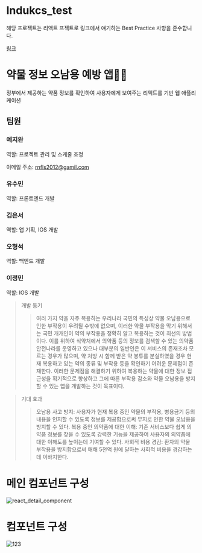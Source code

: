 # Indukcs_test

해당 프로젝트는 리액트 프젝트로 링크에서 얘기하는 Best Practice 사항을 준수합니다.

[링크](https://ko.reactjs.org/docs/faq-structure.html)


# 약물 정보 오남용 예방 앱👵👴

정부에서 제공하는 약품 정보를 확인하여 사용자에게 보여주는 리액트를 기반 웹 애플리케이션

## 팀원

### 예지완

역할: 프로젝트 관리 및 스케줄 조정

이메일 주소: [rnfls2012@gamil.com](mailto:rnfls2012@gamil.com)

### 유수민

역할: 프론트엔드 개발

### 김은서

역할: 앱 기획, IOS 개발

### 오형석

역할: 백엔드 개발

### 이정민

역할: IOS 개발

> 개발 동기
>	> 여러 가지 약을 자주 복용하는 우리나라 국민의 특성상 약물 오남용으로 인한 부작용이 우려될 수밖에 없으며, 이러한 약물 부작용을 막기 위해서는 국민 개개인이 약의 부작용을 정확히 알고 복용하는 것이 최선의 방법이다.
이를 위하여 식약처에서 의약품 등의 정보를 검색할 수 있는 의약품안전나라를 운영하고 있으나 대부분의 일반인은 이 서비스의 존재조차 모르는 경우가 많으며, 약 처방 시 함께 받은 약 봉투를 분실하였을 경우 현재 복용하고 있는 약의 종류 및 부작용 등을 확인하기 어려운 문제점이 존재한다.
이러한 문제점을 해결하기 위하여 복용하는 약물에 대한 정보 접근성을 획기적으로 향상하고 그에 따른 부작용 감소와 약물 오남용을 방지할 수 있는 앱을 개발하는 것이 목표이다.
 
> 기대 효과
> > 오남용 사고 방지: 사용자가 현재 복용 중인 약물의 부작용, 병용금기 등의 내용을 인지할 수 있도록 정보를 제공함으로써 무지로 인한 약물 오남용을 방지할 수 있다.
> > 복용 중인 의약품에 대한 이해: 기존 서비스보다 쉽게 의약품 정보를 찾을 수 있도록 강력한 기능을 제공하여 사용자의 의약품에 대한 이해도를 높이는데 기여할 수 있다.
> > 사회적 비용 경감: 환자의 약물 부작용을 방지함으로써 매해 5천억 원에 달하는 사회적 비용을 경감하는데 이바지한다.

# 메인 컴포넌트 구성
![react_detail_component](https://user-images.githubusercontent.com/93474297/165072270-7994a5d5-7337-427b-b14b-c8985e8a4490.png)

# 컴포넌트 구성
![123](https://user-images.githubusercontent.com/102524838/165099369-a33f7957-e297-459b-a09e-5b51df43fe99.png)

